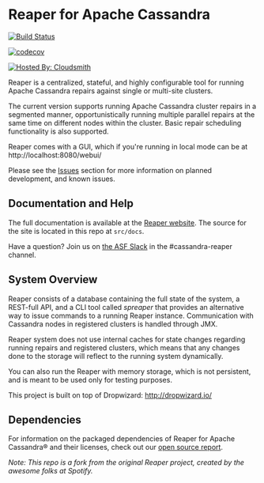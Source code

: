 Reaper for Apache Cassandra
============================

[![Build Status](https://github.com/thelastpickle/cassandra-reaper/actions/workflows/ci.yaml/badge.svg?branch=master)](https://github.com/thelastpickle/cassandra-reaper/actions?query=branch%3Amaster)

[![codecov](https://codecov.io/gh/thelastpickle/cassandra-reaper/branch/master/graph/badge.svg?token=8q1tX81waa)](https://codecov.io/gh/thelastpickle/cassandra-reaper)

[![Hosted By: Cloudsmith](https://img.shields.io/badge/OSS%20hosting%20by-cloudsmith-blue?logo=cloudsmith&style=flat-square)](https://cloudsmith.io/~thelastpickle/repos/reaper/packages/)

Reaper is a centralized, stateful, and highly configurable tool for running Apache Cassandra repairs against single or multi-site clusters.

The current version supports running Apache Cassandra cluster repairs in a segmented manner,  opportunistically running multiple parallel repairs at the same time on different nodes within the cluster. Basic repair scheduling functionality is also supported.

Reaper comes with a GUI, which if you're running in local mode can be at http://localhost:8080/webui/ 

Please see the [Issues](https://github.com/thelastpickle/cassandra-reaper/issues) section for more information on planned development, and known issues.

Documentation and Help
------------------------

The full documentation is available at the [Reaper website](http://cassandra-reaper.io/).  The source for the site is located in this repo at `src/docs`.

Have a question?  Join us on [the ASF Slack](https://the-asf.slack.com/) in the #cassandra-reaper channel.


System Overview
---------------

Reaper consists of a database containing the full state of the system, a REST-full API,
and a CLI tool called *spreaper* that provides an alternative way to issue commands to a running
Reaper instance. Communication with Cassandra nodes in registered clusters is handled through JMX.

Reaper system does not use internal caches for state changes regarding running repairs and
registered clusters, which means that any changes done to the storage will reflect to the running
system dynamically.

You can also run the Reaper with memory storage, which is not persistent, and is meant to
be used only for testing purposes.

This project is built on top of Dropwizard:
http://dropwizard.io/

Dependencies
------------

For information on the packaged dependencies of Reaper for Apache Cassandra&reg; and their licenses, check out our [open source report](https://app.fossa.com/reports/5c4e445c-c3d5-4aa3-b34e-bc25e5ed21a2).


*Note: This repo is a fork from the original Reaper project, created by the awesome folks at Spotify.*
